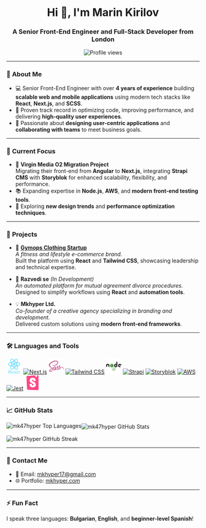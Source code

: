 <h1 align="center">Hi 👋, I'm Marin Kirilov</h1>
<h3 align="center">A Senior Front-End Engineer and Full-Stack Developer from London</h3>

<p align="center">
  <img src="https://komarev.com/ghpvc/?username=mk47hyper&label=Profile%20views&color=0e75b6&style=flat" alt="Profile views" />
</p>

---

### 🔭 **About Me**
- 💻 Senior Front-End Engineer with over **4 years of experience** building **scalable web and mobile applications** using modern tech stacks like **React**, **Next.js**, and **SCSS**.
- 🎯 Proven track record in optimizing code, improving performance, and delivering **high-quality user experiences**.
- 🌟 Passionate about **designing user-centric applications** and **collaborating with teams** to meet business goals.

---

### 🚀 **Current Focus**
- 🔧 **Virgin Media O2 Migration Project**  
  Migrating their front-end from **Angular** to **Next.js**, integrating **Strapi CMS** with **Storyblok** for enhanced scalability, flexibility, and performance.  
- 📚 Expanding expertise in **Node.js**, **AWS**, and **modern front-end testing tools**.
- 🌱 Exploring **new design trends** and **performance optimization techniques**.

---

### 📂 **Projects**
- 🌟 **[Gymops Clothing Startup](https://mkhyper.com)**  
  *A fitness and lifestyle e-commerce brand.*  
  Built the platform using **React** and **Tailwind CSS**, showcasing leadership and technical expertise.

- 🚀 **Razvedi se** *(In Development)*  
  *An automated platform for mutual agreement divorce procedures.*  
  Designed to simplify workflows using **React** and **automation tools**.

- 💡 **Mkhyper Ltd.**  
  *Co-founder of a creative agency specializing in branding and development.*  
  Delivered custom solutions using **modern front-end frameworks**.

---

### 🛠 **Languages and Tools**
<p align="left">
  <a href="https://reactjs.org/" target="_blank"><img src="https://raw.githubusercontent.com/devicons/devicon/master/icons/react/react-original-wordmark.svg" alt="React" width="40" height="40" /></a>
  <a href="https://nextjs.org/" target="_blank"><img src="https://cdn.worldvectorlogo.com/logos/nextjs-2.svg" alt="Next.js" width="40" height="40" /></a>
  <a href="https://sass-lang.com/" target="_blank"><img src="https://raw.githubusercontent.com/devicons/devicon/master/icons/sass/sass-original.svg" alt="Sass" width="40" height="40" /></a>
  <a href="https://tailwindcss.com/" target="_blank"><img src="https://www.vectorlogo.zone/logos/tailwindcss/tailwindcss-icon.svg" alt="Tailwind CSS" width="40" height="40" /></a>
  <a href="https://nodejs.org/" target="_blank"><img src="https://raw.githubusercontent.com/devicons/devicon/master/icons/nodejs/nodejs-original-wordmark.svg" alt="Node.js" width="40" height="40" /></a>
  <a href="https://strapi.io/" target="_blank"><img src="https://avatars.githubusercontent.com/u/19872149?s=200&v=4" alt="Strapi" width="40" height="40" /></a>
  <a href="https://www.storyblok.com/" target="_blank"><img src="https://www.vectorlogo.zone/logos/storyblok/storyblok-icon.svg" alt="Storyblok" width="40" height="40" /></a>
  <a href="https://aws.amazon.com/" target="_blank"><img src="https://www.vectorlogo.zone/logos/amazon_aws/amazon_aws-icon.svg" alt="AWS" width="40" height="40" /></a>
  <a href="https://jestjs.io/" target="_blank"><img src="https://www.vectorlogo.zone/logos/jestjsio/jestjsio-icon.svg" alt="Jest" width="40" height="40" /></a>
  <a href="https://storybook.js.org/" target="_blank"><img src="https://raw.githubusercontent.com/devicons/devicon/master/icons/storybook/storybook-original.svg" alt="Storybook" width="40" height="40" /></a>
</p>

---

### 📈 **GitHub Stats**
<p>
  <img align="left" src="https://github-readme-stats.vercel.app/api/top-langs?username=mk47hyper&show_icons=true&locale=en&layout=compact" alt="mk47hyper Top Languages" />
</p>
<p>
  <img align="center" src="https://github-readme-stats.vercel.app/api?username=mk47hyper&show_icons=true&locale=en" alt="mk47hyper GitHub Stats" />
</p>
<p>
  <img align="center" src="https://github-readme-streak-stats.herokuapp.com/?user=mk47hyper" alt="mk47hyper GitHub Streak" />
</p>

---

### 💬 **Contact Me**
- 📧 Email: [mkhyper17@gmail.com](mailto:mkhyper17@gmail.com)  
- 🌐 Portfolio: [mkhyper.com](https://mkhyper.com)  

---

### ⚡ **Fun Fact**
I speak three languages: **Bulgarian**, **English**, and **beginner-level Spanish**!
